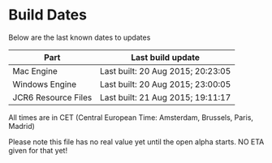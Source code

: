 # Build Dates

Below are the last known dates to updates

Part | Last build update
-----|-----
Mac Engine | Last built: 20 Aug 2015; 20:23:05
Windows Engine | Last built: 20 Aug 2015; 23:00:05
JCR6 Resource Files | Last built: 21 Aug 2015; 19:11:17
All times are in CET (Central European Time: Amsterdam, Brussels, Paris, Madrid)


Please note this file has no real value yet until the open alpha starts. NO ETA given for that yet!
